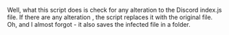 Well, what this script does is check for any alteration to the Discord index.js file.
If there are any alteration , the script replaces it with the original file. 
Oh, and I almost forgot - it also saves the infected file in a folder.
